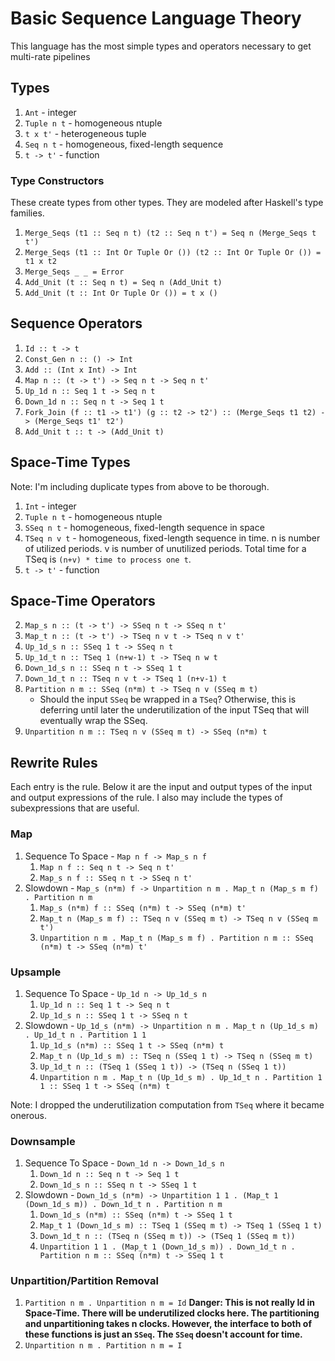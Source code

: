 # Basic Sequence Language Theory
This language has the most simple types and operators necessary to get multi-rate pipelines

## Types
1. `Ant` - integer
2. `Tuple n t` - homogeneous ntuple
2. `t x t'` - heterogeneous tuple
3. `Seq n t` - homogeneous, fixed-length sequence
4. `t -> t'` - function

### Type Constructors
These create types from other types. They are modeled after Haskell's type families.
1. `Merge_Seqs (t1 :: Seq n t) (t2 :: Seq n t') = Seq n (Merge_Seqs t t')`
1. `Merge_Seqs (t1 :: Int Or Tuple Or ()) (t2 :: Int Or Tuple Or ()) = t1 x t2`
1. `Merge_Seqs _ _ = Error`
1. `Add_Unit (t :: Seq n t) = Seq n (Add_Unit t)`
1. `Add_Unit (t :: Int Or Tuple Or ()) = t x ()`

## Sequence Operators
1. `Id :: t -> t`
1. `Const_Gen n :: () -> Int`
1. `Add :: (Int x Int) -> Int`
2. `Map n :: (t -> t') -> Seq n t -> Seq n t'`
3. `Up_1d n :: Seq 1 t -> Seq n t`
4. `Down_1d n :: Seq n t -> Seq 1 t`
5. `Fork_Join (f :: t1 -> t1') (g :: t2 -> t2') :: (Merge_Seqs t1 t2) -> (Merge_Seqs t1' t2')`
6. `Add_Unit t :: t -> (Add_Unit t)`

## Space-Time Types
Note: I'm including duplicate types from above to be thorough. 
1. `Int` - integer
2. `Tuple n t` - homogeneous ntuple
3. `SSeq n t` - homogeneous, fixed-length sequence in space
3. `TSeq n v t` - homogeneous, fixed-length sequence in time. n is number of utilized periods. v is number of unutilized periods. Total time for a TSeq is `(n+v) * time to process one t`.
4. `t -> t'` - function

## Space-Time Operators
2. `Map_s n :: (t -> t') -> SSeq n t -> SSeq n t'`
2. `Map_t n :: (t -> t') -> TSeq n v t -> TSeq n v t'`
3. `Up_1d_s n :: SSeq 1 t -> SSeq n t`
3. `Up_1d_t n :: TSeq 1 (n+w-1) t -> TSeq n w t`
4. `Down_1d_s n :: SSeq n t -> SSeq 1 t`
4. `Down_1d_t n :: TSeq n v t -> TSeq 1 (n+v-1) t`
5. `Partition n m :: SSeq (n*m) t -> TSeq n v (SSeq m t)`
    - Should the input `SSeq` be wrapped in a `TSeq`? Otherwise, this is deferring until later the underutilization of the input TSeq that will eventually wrap the SSeq.
5. `Unpartition n m :: TSeq n v (SSeq m t) -> SSeq (n*m) t`


## Rewrite Rules
Each entry is the rule. Below it are the input and output types of the input and output expressions of the rule. I also may include the types of subexpressions that are useful.
### Map
1. Sequence To Space - `Map n f -> Map_s n f`
    1. `Map n f :: Seq n t -> Seq n t'`
    1. `Map_s n f :: SSeq n t -> SSeq n t'`
1. Slowdown - `Map_s (n*m) f -> Unpartition n m . Map_t n (Map_s m f) . Partition n m`
    1. `Map_s (n*m) f :: SSeq (n*m) t -> SSeq (n*m) t'`
    1. `Map_t n (Map_s m f) :: TSeq n v (SSeq m t) -> TSeq n v (SSeq m t')`
    1. `Unpartition n m . Map_t n (Map_s m f) . Partition n m :: SSeq (n*m) t -> SSeq (n*m) t'`
    
### Upsample
1. Sequence To Space - `Up_1d n -> Up_1d_s n`
    1. `Up_1d n :: Seq 1 t -> Seq n t`
    1. `Up_1d_s n :: SSeq 1 t -> SSeq n t`
1. Slowdown - `Up_1d_s (n*m) -> Unpartition n m . Map_t n (Up_1d_s m) . Up_1d_t n . Partition 1 1`
    1. `Up_1d_s (n*m) :: SSeq 1 t -> SSeq (n*m) t`
    1. `Map_t n (Up_1d_s m) :: TSeq n (SSeq 1 t) -> TSeq n (SSeq m t)`
    1. `Up_1d_t n :: (TSeq 1 (SSeq 1 t)) -> (TSeq n (SSeq 1 t))`
    1. `Unpartition n m . Map_t n (Up_1d_s m) . Up_1d_t n . Partition 1 1 :: SSeq 1 t -> SSeq (n*m) t`

Note: I dropped the underutilization computation from `TSeq` where it became onerous.

### Downsample
1. Sequence To Space - `Down_1d n -> Down_1d_s n`
    1. `Down_1d n :: Seq n t -> Seq 1 t`
    1. `Down_1d_s n :: SSeq n t -> SSeq 1 t`
1. Slowdown - `Down_1d_s (n*m) -> Unpartition 1 1 . (Map_t 1 (Down_1d_s m)) . Down_1d_t n . Partition n m`
    1. `Down_1d_s (n*m) :: SSeq (n*m) t -> SSeq 1 t`
    1. `Map_t 1 (Down_1d_s m) :: TSeq 1 (SSeq m t) -> TSeq 1 (SSeq 1 t)`
    1. `Down_1d_t n :: (TSeq n (SSeq m t)) -> (TSeq 1 (SSeq m t))`
    1. `Unpartition 1 1 . (Map_t 1 (Down_1d_s m)) . Down_1d_t n . Partition n m :: SSeq (n*m) t -> SSeq 1 t`

### Unpartition/Partition Removal
1. `Partition n m . Unpartition n m = Id`
**Danger: This is not really Id in Space-Time. There will be underutilized clocks here. The partitioning and unpartitioning takes n clocks. However, the interface to both of these functions is just an `SSeq`. The `SSeq` doesn't account for time.**
2. `Unpartition n m . Partition n m = I`
